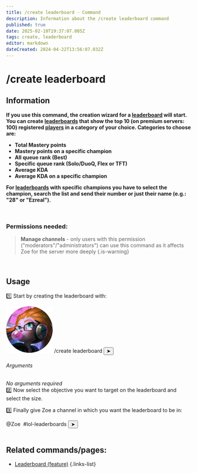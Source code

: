 ```yaml
---
title: /create leaderboard - Command
description: Information about the /create leaderboard command
published: true
date: 2025-02-10T19:37:07.085Z
tags: create, leaderboard
editor: markdown
dateCreated: 2024-04-22T13:56:07.032Z
---
```


# /create leaderboard
## Information

**If you use this command, the creation wizard for a [leaderboard](/en/features/leaderboards) will start. You can create [leaderboards](/en/features/leaderboards) that show the top 10 (on premium servers: 100) registered [players](/en/terms/player) in a category of your choice. Categories to choose are:**
- **Total Mastery points**
- **Mastery points on a specific champion**
- **All queue rank (Best)**
- **Specific queue rank (Solo/DuoQ, Flex or TFT)**
- **Average KDA**
- **Average KDA on a specific champion**

**For [leaderboards](/en/features/leaderboards) with specific champions you have to select the champion, search the list and send their number or just their name (e.g.: "28" or "Ezreal").**

<br>

### Permissions needed:
>**Manage channels** - only users with this permission ("moderators"/"administrators") can use this command as it affects Zoe for the server more deeply {.is-warning}

<br>

## Usage
:one: Start by creating the leaderboard with:
<div class="discord-preview">
    <div class="dcp-chatbar">
        <img src="/zoe_logo.png" class="dcp-avatar">
        <span class="dcp-command">/create leaderboard</span>
        <button class="dcp-send-btn">&#10148;</button> 
    </div>
</div>

###### Arguments
*No arguments required*
<br>
:two: Now select the objective you want to target on the leaderboard and select the size.

:three: Finally give Zoe a channel in which you want the leaderboard to be in:
<div class="discord-preview">
    <div class="dcp-chatbar">
        <span class="dcp-mention">@Zoe</span>&nbsp;
       <span class="dcp-mention">#lol-leaderboards</span>
        <button class="dcp-send-btn">&#10148;</button> 
    </div>
</div>
<br>
 
## Related commands/pages:
- [Leaderboard (feature)](/en/features/leaderboards/)
{.links-list}